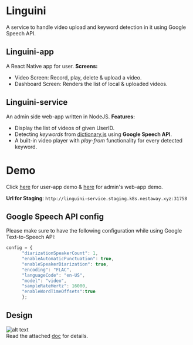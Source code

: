 # Linguini 
<!-- About -->
A service to handle video upload and keyword detection in it using Google Speech API.
## Linguini-app
A React Native app for user. 
**Screens:**
- Video Screen: Record, play, delete & upload a video.
- Dashboard Screen: Renders the list of local & uploaded videos.
## Linguini-service
An admin side web-app written in NodeJS. 
**Features:**
- Display the list of videos of given UserID.
- Detecting *keywords* from [dictionary.js](https://github.com/NestAway/linguini/blob/staging/app/dictionary.js) using **Google Speech API**.
- A built-in video player with *play-from* functionality for every detected keyword.
<!-- Demo & podID -->
# Demo
Click [here](https://github.com/NestAway/linguini/blob/staging/demo/appDemo.mp4) for user-app demo & [here](https://github.com/NestAway/linguini/blob/staging/demo/sampeSAV.mp4) for admin's web-app demo.

**Url for Staging**: `http://linguini-service.staging.k8s.nestaway.xyz:31758`

<!-- Google Speech config -->
## Google Speech API config
Please make sure to have the following configuration while using Google Text-to-Speech API:
```javascript
config = {
      "diarizationSpeakerCount": 1,
      "enableAutomaticPunctuation": true,
      "enableSpeakerDiarization": true,
      "encoding": "FLAC",
      "languageCode": "en-US",
      "model": "video",
      "sampleRateHertz": 16000,
      "enableWordTimeOffsets":true
      };
```
 <!-- Design  -->
## Design
 
![alt text](https://github.com/NestAway/linguini/blob/staging/demo/linguiniDesign.png "linguini system desing")    
Read the attached [doc](https://github.com/NestAway/linguini/blob/staging/demo/linguiniDoc.pdf) for details.
